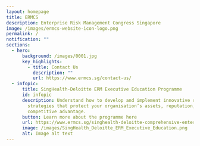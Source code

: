 ```yaml
---
layout: homepage
title: ERMCS
description: Enterprise Risk Management Congress Singapore
image: /images/ermcs-website-icon-logo.png
permalink: /
notification: ""
sections:
  - hero:
      background: /images/0001.jpg
      key_highlights:
        - title: Contact Us
          description: ""
          url: https://www.ermcs.sg/contact-us/
  - infopic:
      title: SingHealth-Deloitte ERM Executive Education Programme
      id: infopic
      description: Understand how to develop and implement innovative risk management
        strategies that protect your organisation’s assets, reputation, and
        competitive advantage.
      button: Learn more about the programme here
      url: https://www.ermcs.sg/singhealth-deloitte-comprehensive-enterprise-risk-management-executive-education-programme/
      image: /images/SingHealth_Deloitte_ERM_Executive_Education.png
      alt: Image alt text
---
```


